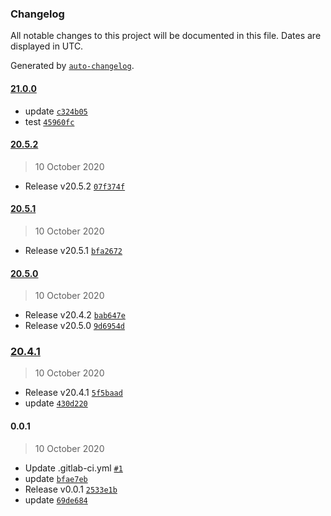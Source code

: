 ### Changelog

All notable changes to this project will be documented in this file. Dates are displayed in UTC.

Generated by [`auto-changelog`](https://github.com/CookPete/auto-changelog).

#### [21.0.0](http://gitlab.devsecops.lab/test/angulardemo/compare/20.5.2...21.0.0)

- update [`c324b05`](http://gitlab.devsecops.lab/test/angulardemo/commit/c324b05d33ef146ea76dba85e1af3f90d472b68a)
- test [`45960fc`](http://gitlab.devsecops.lab/test/angulardemo/commit/45960fc7133c408f38542047796a7a4ebf907ca0)

#### [20.5.2](http://gitlab.devsecops.lab/test/angulardemo/compare/20.5.1...20.5.2)

> 10 October 2020

- Release v20.5.2 [`07f374f`](http://gitlab.devsecops.lab/test/angulardemo/commit/07f374f1d956f0bdc9050e93078361f019f8ad51)

#### [20.5.1](http://gitlab.devsecops.lab/test/angulardemo/compare/20.5.0...20.5.1)

> 10 October 2020

- Release v20.5.1 [`bfa2672`](http://gitlab.devsecops.lab/test/angulardemo/commit/bfa267240a8e740f23889f9497223e262fcdcb74)

#### [20.5.0](http://gitlab.devsecops.lab/test/angulardemo/compare/20.4.1...20.5.0)

> 10 October 2020

- Release v20.4.2 [`bab647e`](http://gitlab.devsecops.lab/test/angulardemo/commit/bab647e09be38a60cb58a272d58111d4577b7148)
- Release v20.5.0 [`9d6954d`](http://gitlab.devsecops.lab/test/angulardemo/commit/9d6954d1d7fe6347f6a0f4934a9e95804f75a4c3)

### [20.4.1](http://gitlab.devsecops.lab/test/angulardemo/compare/0.0.1...20.4.1)

> 10 October 2020

- Release v20.4.1 [`5f5baad`](http://gitlab.devsecops.lab/test/angulardemo/commit/5f5baadfbfd22324259d9092af59b7625475f9c5)
- update [`430d220`](http://gitlab.devsecops.lab/test/angulardemo/commit/430d2207713726ba3b8351dae62e216adf989ef5)

#### 0.0.1

> 10 October 2020

- Update .gitlab-ci.yml [`#1`](http://gitlab.devsecops.lab/test/angulardemo/merge_requests/1)
- update [`bfae7eb`](http://gitlab.devsecops.lab/test/angulardemo/commit/bfae7eb6574cbee6065aa733af1639ca8cf716b0)
- Release v0.0.1 [`2533e1b`](http://gitlab.devsecops.lab/test/angulardemo/commit/2533e1b0f41b01ff1ba8944193e94c2f5e72550c)
- update [`69de684`](http://gitlab.devsecops.lab/test/angulardemo/commit/69de68427362ce3731d9eb35e26dbc431edc15eb)
